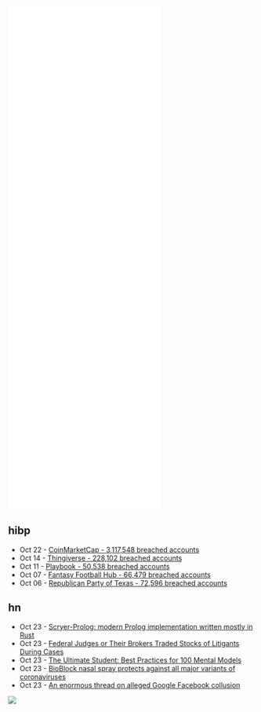 ![Metrics](https://raw.githubusercontent.com/phixion/phixion/master/metrics.svg)

## hibp

<!--
for https://github.com/phixion/phixion/blob/main/.github/workflows/feeds.yml
-->
<!--START_SECTION:haveibeenpwnd-->
- Oct 22 - [CoinMarketCap - 3,117,548 breached accounts](https://haveibeenpwned.com/PwnedWebsites#CoinMarketCap)
- Oct 14 - [Thingiverse - 228,102 breached accounts](https://haveibeenpwned.com/PwnedWebsites#Thingiverse)
- Oct 11 - [Playbook - 50,538 breached accounts](https://haveibeenpwned.com/PwnedWebsites#Playbook)
- Oct 07 - [Fantasy Football Hub - 66,479 breached accounts](https://haveibeenpwned.com/PwnedWebsites#FantasyFootballHub)
- Oct 06 - [Republican Party of Texas - 72,596 breached accounts](https://haveibeenpwned.com/PwnedWebsites#RepublicanPartyOfTexas)
<!--END_SECTION:haveibeenpwnd-->

## hn

<!--
for https://github.com/phixion/phixion/blob/main/.github/workflows/feeds.yml
-->
<!--START_SECTION:hn-->
- Oct 23 - [Scryer-Prolog: modern Prolog implementation written mostly in Rust](https://github.com/mthom/scryer-prolog)
- Oct 23 - [Federal Judges or Their Brokers Traded Stocks of Litigants During Cases](https://www.wsj.com/articles/federal-judges-brokers-traded-stocks-of-litigants-during-cases-walmart-pfizer-11634306192)
- Oct 23 - [The Ultimate Student: Best Practices for 100 Mental Models](https://app.telepathylab.com/ultimate-student)
- Oct 23 - [BioBlock nasal spray protects against all major variants of coronaviruses](https://www.icosagen.com/news/new-laboratory-studies-suggest-that-bioblock-r-nasal-spray-provides-protection-against-all-major-variants-of-coronaviruses)
- Oct 23 - [An enormous thread on alleged Google Facebook collusion](https://twitter.com/PatrickMcGee_/status/1451619916994396164)
<!--END_SECTION:hn-->

<!--
for https://yhype.me
-->
![](https://hit.yhype.me/github/profile?user_id=13013670)
